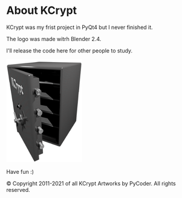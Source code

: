 # About KCrypt
KCrypt was my frist project in PyQt4 but I never finished it.

The logo was made witrh Blender 2.4.

I'll release the code here for other people to study.

![KCrypt](https://github.com/PyCoder/KCrypt/blob/master/kcrypt/icons/wizard-logo.png?raw=true)

Have fun :)









© Copyright 2011-2021 of all KCrypt Artworks by PyCoder.  All rights reserved.
